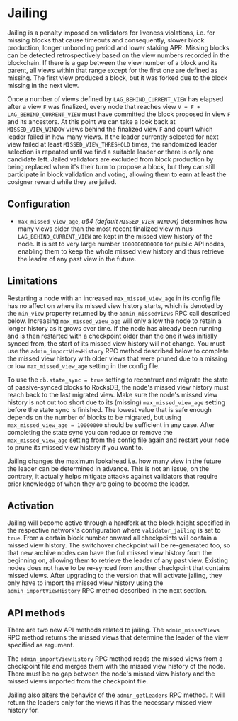 # Jailing
Jailing is a penalty imposed on validators for liveness violations, i.e. for missing blocks that cause timeouts and consequently, slower block production, longer unbonding period and lower staking APR. Missing blocks can be detected retrospectively based on the view numbers recorded in the blockchain. If there is a gap between the view number of a block and its parent, all views within that range except for the first one are defined as missing. The first view produced a block, but it was forked due to the block missing in the next view.

Once a number of views defined by `LAG_BEHIND_CURRENT_VIEW` has elapsed after a view `F` was finalized, every node that reaches view `V = F + LAG_BEHIND_CURRENT_VIEW` must have committed the block proposed in view `F` and its ancestors. At this point we can take a look back at `MISSED_VIEW_WINDOW` views behind the finalized view `F` and count which leader failed in how many views. If the leader currently selected for next view failed at least `MISSED_VIEW_THRESHOLD` times, the randomized leader selection is repeated until we find a suitable leader or there is only one candidate left. Jailed validators are excluded from block production by being replaced when it's their turn to propose a block, but they can still participate in block validation and voting, allowing them to earn at least the cosigner reward while they are jailed.

## Configuration
* `max_missed_view_age`, *u64 (default `MISSED_VIEW_WINDOW`)* determines how many views older than the most recent finalized view minus `LAG_BEHIND_CURRENT_VIEW` are kept in the missed view history of the node. It is set to very large number `1000000000000` for public API nodes, enabling them to keep the whole missed view history and thus retrieve the leader of any past view in the future.

## Limitations
Restarting a node with an increased `max_missed_view_age` in its config file has no affect on where its missed view history starts, which is denoted by the `min_view` property returned by the `admin_missedViews` RPC call described below. Increasing `max_missed_view_age` will only allow the node to retain a longer history as it grows over time. If the node has already been running and is then restarted with a checkpoint older than the one it was initially synced from, the start of its missed view history will not change. You must use the `admin_importViewHistory` RPC method described below to complete the missed view history with older views that were pruned due to a missing or low `max_missed_view_age` setting in the config file.

To use the `db.state_sync = true` setting to recontruct and migrate the state of passive-synced blocks to RocksDB, the node's missed view history must reach back to the last migrated view. Make sure the node's missed view history is not cut too short due to its (missing) `max_missed_view_age` setting before the state sync is finished. The lowest value that is safe enough depends on the number of blocks to be migrated, but using `max_missed_view_age = 10000000` should be sufficient in any case. After completing the state sync you can reduce or remove the `max_missed_view_age` setting from the config file again and restart your node to prune its missed view history if you want to.

Jailing changes the maximum lookahead i.e. how many view in the future the leader can be determined in advance. This is not an issue, on the contrary, it actually helps mitigate attacks against validators that require prior knowledge of when they are going to become the leader. 

## Activation
Jailing will become active through a hardfork at the block height specified in the respective network's configuration where `validator_jailing` is set to `true`. From a certain block number onward all checkpoints will contain a missed view history. The switchover checkpoint will be re-generated too, so that new archive nodes can have the full missed view history from the beginning on, allowing them to retrieve the leader of any past view. Existing nodes does not have to be re-synced from another checkpoint that contains missed views. After upgrading to the version that will activate jailing, they only have to import the missed view history using the `admin_importViewHistory` RPC method described in the next section.

## API methods
There are two new API methods related to jailing. The `admin_missedViews` RPC method returns the missed views that determine the leader of the view specified as argument.

The `admin_importViewHistory` RPC method reads the missed views from a checkpoint file and merges them with the missed view history of the node. There must be no gap between the node's missed view history and the missed views imported from the checkpoint file.

Jailing also alters the behavior of the `admin_getLeaders` RPC method. It will return the leaders only for the views it has the necessary missed view history for.